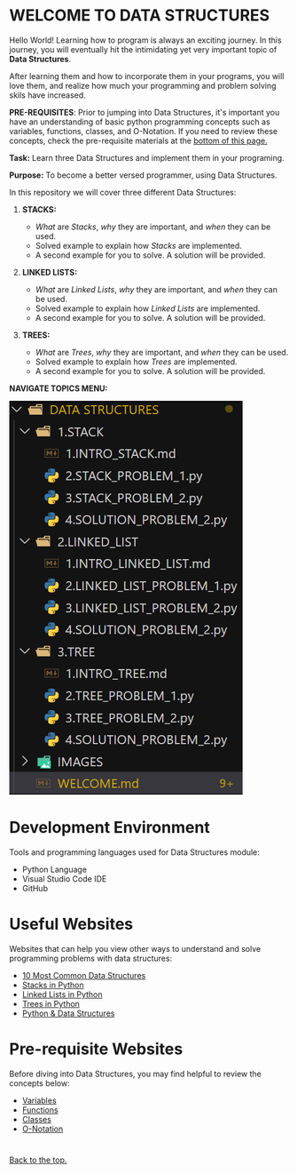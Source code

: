 # WELCOME TO DATA STRUCTURES

Hello World! Learning how to program is always an exciting journey. In this journey, you will eventually hit the intimidating yet very important topic of **Data Structures**. 

After learning them and how to incorporate them in your programs, you will love them, and realize how much your programming and problem solving skils have increased.

**PRE-REQUISITES**:
Prior to jumping into Data Structures, it's important you have an understanding of basic python programming concepts such as variables, functions, classes, and O-Notation. If you need to review these concepts, check the pre-requisite materials at the [bottom of this page.](#pre-requisite-websites)

**Task:** Learn three Data Structures and implement them in your programing.

**Purpose:** To become a better versed programmer, using Data Structures.

In this repository we will cover three different Data Structures:

1. **STACKS:** 
    - *What* are *Stacks*, *why* they are important, and *when* they can be used.
    - Solved example to explain how *Stacks* are implemented.
    - A second example for you to solve. A solution will be provided.

2. **LINKED LISTS:**
    - *What* are *Linked Lists*, *why* they are important, and *when* they can be used.
    - Solved example to explain how *Linked Lists* are implemented.
    - A second example for you to solve. A solution will be provided.

3. **TREES:**
    - *What* are *Trees*, *why* they are important, and *when* they can be used.
    - Solved example to explain how *Trees* are implemented.
    - A second example for you to solve. A solution will be provided.
 
 **NAVIGATE TOPICS MENU:**

 ![MENU](/IMAGES/menu.png)

# Development Environment

Tools and programming languages used for Data Structures module:
- Python Language
- Visual Studio Code IDE
- GitHub 

# Useful Websites

Websites that can help you view other ways to understand and solve programming problems with data structures:

* [10 Most Common Data Structures](https://www.geeksforgeeks.org/introduction-to-data-structures-10-most-commonly-used-data-structures/)
* [Stacks in Python](https://www.geeksforgeeks.org/stack-in-python/#:~:text=A%20stack%20is%20a%20linear,often%20called%20push%20and%20pop.)
* [Linked Lists in Python](https://www.geeksforgeeks.org/python-library-for-linked-list/)
* [Trees in Python](https://treelib.readthedocs.io/en/latest/)
* [Python & Data Structures](https://www.edureka.co/blog/data-structures-in-python/#:~:text=Python%20allows%20its%20users%20to,you%20in%20other%20programming%20languages.)


# Pre-requisite Websites

Before diving into Data Structures, you may find helpful to review the concepts below:
* [Variables](https://www.geeksforgeeks.org/python-variables/)
* [Functions](https://www.geeksforgeeks.org/python-functions/)
* [Classes](https://docs.python.org/3/tutorial/classes.html#:~:text=Python%20classes%20provide%20all%20the,class%20with%20the%20same%20name.)
* [O-Notation](https://towardsdatascience.com/introduction-to-big-o-notation-820d2e25d3fd)

#
[Back to the top.](#welcome-to-data-structures)
